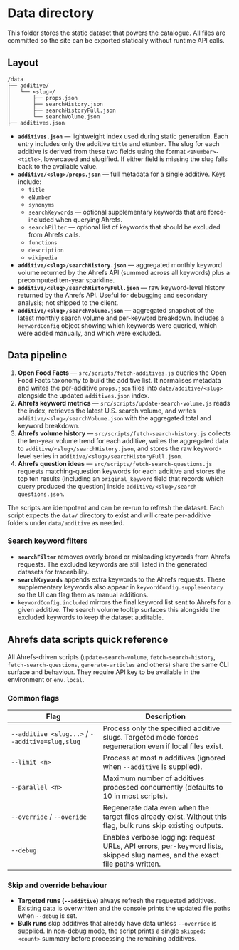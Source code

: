 # Data directory

This folder stores the static dataset that powers the catalogue. All files are committed so the site can be exported statically without runtime API calls.

## Layout

```
/data
├── additive/
│   └── <slug>/
│       ├── props.json
│       ├── searchHistory.json
│       ├── searchHistoryFull.json
│       └── searchVolume.json
├── additives.json
```

- **`additives.json`** — lightweight index used during static generation. Each entry includes only the additive `title` and `eNumber`. The slug for each additive is derived from these two fields using the format `<eNumber>-<title>`, lowercased and slugified. If either field is missing the slug falls back to the available value.
- **`additive/<slug>/props.json`** — full metadata for a single additive. Keys include:
  - `title`
  - `eNumber`
  - `synonyms`
  - `searchKeywords` — optional supplementary keywords that are force-included when querying Ahrefs.
  - `searchFilter` — optional list of keywords that should be excluded from Ahrefs calls.
  - `functions`
  - `description`
  - `wikipedia`
- **`additive/<slug>/searchHistory.json`** — aggregated monthly keyword volume returned by the Ahrefs API (summed across all keywords) plus a precomputed ten-year sparkline.
- **`additive/<slug>/searchHistoryFull.json`** — raw keyword-level history returned by the Ahrefs API. Useful for debugging and secondary analysis; not shipped to the client.
- **`additive/<slug>/searchVolume.json`** — aggregated snapshot of the latest monthly search volume and per-keyword breakdown. Includes a `keywordConfig` object showing which keywords were queried, which were added manually, and which were excluded.

## Data pipeline

1. **Open Food Facts** — `src/scripts/fetch-additives.js` queries the Open Food Facts taxonomy to build the additive list. It normalises metadata and writes the per-additive `props.json` files into `data/additive/<slug>` alongside the updated `additives.json` index.
2. **Ahrefs keyword metrics** — `src/scripts/update-search-volume.js` reads the index, retrieves the latest U.S. search volume, and writes `additive/<slug>/searchVolume.json` with the aggregated total and keyword breakdown.
3. **Ahrefs volume history** — `src/scripts/fetch-search-history.js` collects the ten-year volume trend for each additive, writes the aggregated data to `additive/<slug>/searchHistory.json`, and stores the raw keyword-level series in `additive/<slug>/searchHistoryFull.json`.
4. **Ahrefs question ideas** — `src/scripts/fetch-search-questions.js` requests matching-question keywords for each additive and stores the top ten results (including an `original_keyword` field that records which query produced the question) inside `additive/<slug>/search-questions.json`.

The scripts are idempotent and can be re-run to refresh the dataset. Each script expects the `data/` directory to exist and will create per-additive folders under `data/additive` as needed.

### Search keyword filters

- **`searchFilter`** removes overly broad or misleading keywords from Ahrefs requests. The excluded keywords are still listed in the generated datasets for traceability.
- **`searchKeywords`** appends extra keywords to the Ahrefs requests. These supplementary keywords also appear in `keywordConfig.supplementary` so the UI can flag them as manual additions.
- `keywordConfig.included` mirrors the final keyword list sent to Ahrefs for a given additive. The search volume tooltip surfaces this alongside the excluded keywords to keep the dataset auditable.

## Ahrefs data scripts quick reference

All Ahrefs-driven scripts (`update-search-volume`, `fetch-search-history`, `fetch-search-questions`, `generate-articles` and others) share the same CLI surface and behaviour. They require API key to be available in the environment or `env.local`.

### Common flags

| Flag | Description |
| --- | --- |
| `--additive <slug...>` / `--additive=slug,slug` | Process only the specified additive slugs. Targeted mode forces regeneration even if local files exist. |
| `--limit <n>` | Process at most _n_ additives (ignored when `--additive` is supplied). |
| `--parallel <n>` | Maximum number of additives processed concurrently (defaults to 10 in most scripts). |
| `--override` / `--overide` | Regenerate data even when the target files already exist. Without this flag, bulk runs skip existing outputs. |
| `--debug` | Enables verbose logging: request URLs, API errors, per-keyword lists, skipped slug names, and the exact file paths written. |

### Skip and override behaviour

- **Targeted runs (`--additive`)** always refresh the requested additives. Existing data is overwritten and the console prints the updated file paths when `--debug` is set.
- **Bulk runs** skip additives that already have data unless `--override` is supplied. In non-debug mode, the script prints a single `skipped: <count>` summary before processing the remaining additives.
